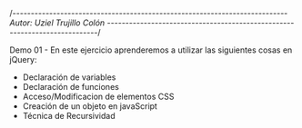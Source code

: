 /*---------------------------------------------------------------------------
                      Autor: Uziel Trujillo Colón
---------------------------------------------------------------------------*/

Demo 01 - En este ejercicio aprenderemos a utilizar las siguientes cosas en jQuery:

- Declaración de variables
- Declaración de funciones
- Acceso/Modificacion de elementos CSS
- Creación de un objeto en javaScript
- Técnica de Recursividad